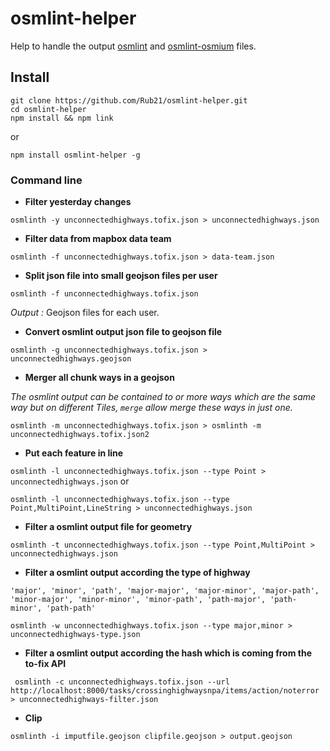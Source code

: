 # osmlint-helper

Help to handle the output [osmlint](https://github.com/osmlab/osmlint) and [osmlint-osmium](https://github.com/osmlab/osmlint-osmium) files.

## Install

```
git clone https://github.com/Rub21/osmlint-helper.git
cd osmlint-helper
npm install && npm link

```

or

```
npm install osmlint-helper -g

```

### Command line

- **Filter yesterday changes**

`osmlinth -y unconnectedhighways.tofix.json > unconnectedhighways.json`

- **Filter data from mapbox data team**

`osmlinth -f unconnectedhighways.tofix.json > data-team.json`

- **Split json file into small geojson files per user**

`osmlinth -f unconnectedhighways.tofix.json`

*Output :* Geojson files for each user. 

- **Convert osmlint output json file to geojson file**

`osmlinth -g unconnectedhighways.tofix.json > unconnectedhighways.geojson`

- **Merger all chunk ways in a geojson**


*The osmlint output can be contained to or more ways which are the same way but on different Tiles,  `merge` allow merge these ways in just one.*


`osmlinth -m unconnectedhighways.tofix.json > osmlinth -m unconnectedhighways.tofix.json2`

- **Put each feature in line**

`osmlinth -l unconnectedhighways.tofix.json --type Point > unconnectedhighways.json` 
or

`osmlinth -l unconnectedhighways.tofix.json --type Point,MultiPoint,LineString > unconnectedhighways.json`


- **Filter a osmlint output file for geometry**

`osmlinth -t unconnectedhighways.tofix.json --type Point,MultiPoint > unconnectedhighways.json`


- **Filter a osmlint output according the type of highway**

```
'major', 'minor', 'path', 'major-major', 'major-minor', 'major-path', 'minor-major', 'minor-minor', 'minor-path', 'path-major', 'path-minor', 'path-path'
```

`osmlinth -w unconnectedhighways.tofix.json --type major,minor > unconnectedhighways-type.json`


- **Filter a osmlint output according the hash which is coming from the to-fix API**


`
osmlinth -c unconnectedhighways.tofix.json --url http://localhost:8000/tasks/crossinghighwaysnpa/items/action/noterror > unconnectedhighways-filter.json`


- **Clip**

```
osmlinth -i imputfile.geojson clipfile.geojson > output.geojson
```


